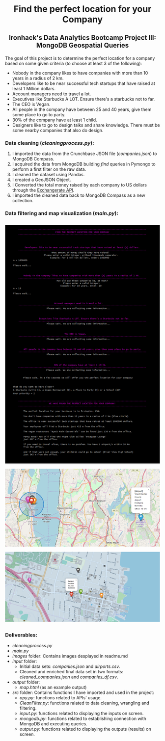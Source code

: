 # <p align="center">Find the perfect location for your Company</p>

## <p align="center">Ironhack's Data Analytics Bootcamp Project III: MongoDB Geospatial Queries</p>

The goal of this project is to determine the perfect location for a company based on some given criteria (to choose at least 3 of the following):

* Nobody in the company likes to have companies with more than 10 years in a radius of 2 km.
* Developers like to be near successful tech startups that have raised at least 1 Million dollars.
* Account managers need to travel a lot.
* Executives like Starbucks A LOT. Ensure there's a starbucks not to far.
* The CEO is Vegan.
* All people in the company have between 25 and 40 years, give them some place to go to party.
* 30% of the company have at least 1 child.
* Designers like to go to design talks and share knowledge. There must be some nearby companies that also do design.

### Data cleaning (*cleaningprocess.py*):

1. I imported the data from the Crunchbase JSON file (*companies.json*) to MongoDB Compass.
2. I acquired the data from MongoDB building *find* queries in Pymongo to perform a first filter on the raw data.
3. I cleaned the dataset using Pandas.
4. I created a GeoJSON Object.
5. I Converted the total money raised by each company to US dollars through the [Exchangerate API](https://api.exchangerate-api.com/).
6. I imported the cleaned data back to MongoDB Compass as a new collection.

### Data filtering and map visualization (*main.py*):

## 

<p align="center"><img  src="https://github.com/Masdevallia/project-mongodb-geospatial-queries/blob/master/images/output.png" width="700"></p>

<p align="center"><img  src="https://github.com/Masdevallia/project-mongodb-geospatial-queries/blob/master/images/map.png" width="700"></p>

<p align="center"><img  src="https://github.com/Masdevallia/project-mongodb-geospatial-queries/blob/master/images/map2.png" width="700"></p>

## 

### Deliverables:

* *cleaningprocess.py*
* *main.py*
* *images* folder: Contains images desplayed in readme.md
* *input* folder:
    * Initial data sets: *companies.json* and *airports.csv*.
    * Cleaned and enriched final data set in two formats: *cleaned_companies.json* and *companies_df.csv*.
* *output* folder:
    * *map.html* (as an example output)
* *src* folder: Contains functions I have imported and used in the project:
    * *apy.py*: functions related to APIs' usage.
    * *CleanFilter.py*: functions ralated to data cleaning, wrangling and filtering.
    * *input.py*: functions related to displaying the inputs on screen.
    * *mongodb.py*: functions related to establishing connection with MongoDB and executing queries.
    * *output.py*: functions related to displaying the outputs (results) on screen.
